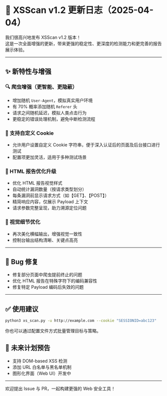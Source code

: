 # 📌 XSScan v1.2 更新日志（2025-04-04）

我们很高兴地发布 XSScan v1.2 版本！  
这是一次全面增强的更新，带来更强的稳定性、更深度的检测能力和更完善的报告展示体验。

---

## ✨ 新特性与增强

### 🔍 爬虫增强（更智能、更隐蔽）

- 增加随机 `User-Agent`，模拟真实用户环境  
- 有 70% 概率添加随机 `Referer` 头  
- 请求之间随机延迟，模拟人类点击行为  
- 更稳定的错误处理机制，避免中断检测流程  

### 🍪 支持自定义 Cookie

- 允许用户设置自定义 Cookie 字符串，便于深入认证后的页面及后台接口进行测试  
- 配置项更加灵活，适用于多种测试场景  

### 📄 HTML 报告优化升级

- 优化 HTML 报告视觉样式  
- 自动统计漏洞数量（按请求类型划分）  
- 每条漏洞前显示请求方式（如【GET】、【POST】）  
- 精简响应内容，仅展示 Payload 上下文  
- 请求参数完整呈现，助力溯源定位问题  

### 🎨 视觉细节优化

- 再次美化横幅输出，增强视觉一致性  
- 控制台输出结构清晰、关键点高亮  

---

## 🐛 Bug 修复

- 修复部分页面中爬虫提前终止的问题  
- 优化 HTML 报告在特殊字符下的编码兼容性  
- 修复特定 Payload 编码后失效的问题  

---

## ✅ 使用建议

```bash
python3 xs_scan.py -u http://example.com --cookie "SESSIONID=abc123"
```

你也可以通过配置文件方式批量管理目标与策略。



## 🎯 未来计划预告

- 支持 DOM-based XSS 检测  
- 添加 URL 白名单与黑名单机制  
- 图形化界面（Web UI）开发中  

---

欢迎提出 Issue 与 PR，一起构建更强的 Web 安全工具！
